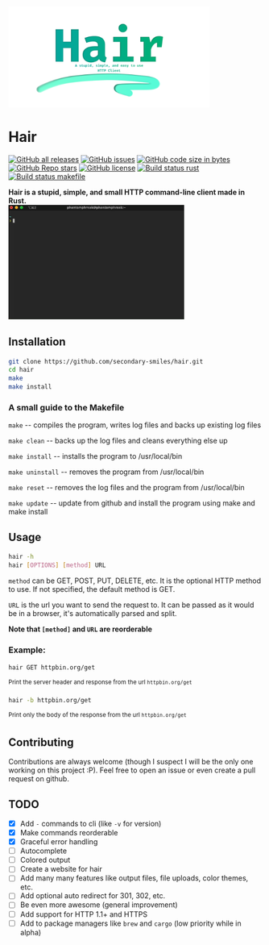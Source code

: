<br/>
    <img alt="Hair Banner" height="200" src="https://raw.githubusercontent.com/secondary-smiles/hair/master/social/Hair-Banner.png" />
</br>

# Hair

<!-- SHIELDS BEGIN -->

[![GitHub all releases](https://img.shields.io/github/downloads/secondary-smiles/hair/total?logo=GitHub)](https://github.com/secondary-smiles/hair/releases)
[![GitHub issues](https://img.shields.io/github/issues/secondary-smiles/hair?logo=GitHub)](https://github.com/secondary-smiles/hair/issues)
[![GitHub code size in bytes](https://img.shields.io/github/languages/code-size/secondary-smiles/hair)](https://github.com/secondary-smiles/hair)
[![GitHub Repo stars](https://img.shields.io/github/stars/secondary-smiles/hair?color=yellow&logo=GitHub)](https://github.com/secondary-smiles/hair/stargazers)
[![GitHub license](https://img.shields.io/github/license/secondary-smiles/hair)](https://github.com/secondary-smiles/hair/blob/master/LICENSE.txt)
[![Build status rust](https://github.com/secondary-smiles/hair/actions/workflows/rust.yml/badge.svg)](https://github.com/secondary-smiles/hair/actions/workflows/rust.yml)
[![Build status makefile](https://github.com/secondary-smiles/hair/actions/workflows/makefile.yml/badge.svg)](https://github.com/secondary-smiles/hair/actions/workflows/makefile.yml)

<!-- SHIELDS END -->

**Hair is a stupid, simple, and small HTTP command-line client made in Rust.**
<br>
    <img alt="Hair Demo" width="349" src="https://raw.githubusercontent.com/secondary-smiles/hair/master/social/Hair-Demo.gif" />
</br>
## Installation

```bash
git clone https://github.com/secondary-smiles/hair.git
cd hair
make
make install
```

### A small guide to the Makefile

`make` -- compiles the program, writes log files and backs up existing log files

`make clean` -- backs up the log files and cleans everything else up

`make install` -- installs the program to /usr/local/bin

`make uninstall` -- removes the program from /usr/local/bin

`make reset` -- removes the log files and the program from /usr/local/bin

`make update` -- update from github and install the program using make and make install

## Usage

```bash
hair -h
hair [OPTIONS] [method] URL
```

`method` can be GET, POST, PUT, DELETE, etc. It is the optional HTTP method to use. If not specified, the default method is GET.

`URL` is the url you want to send the request to. It can be passed as it would be in a browser, it's automatically parsed and split.

**Note that `[method]` and `URL` are reorderable**

### Example:

```bash
hair GET httpbin.org/get
```
<sup>Print the server header and response from the url `httpbin.org/get`</sup>

```bash
hair -b httpbin.org/get
```
<sup>Print only the body of the response from the url `httpbin.org/get`</sup>

## Contributing
Contributions are always welcome (though I suspect I will be the only one working on this project :P). Feel free to open an issue or even create a pull request on github.

## TODO

- [x] Add `-` commands to cli (like `-v` for version)
- [x] Make commands reorderable
- [x] Graceful error handling
- [ ] Autocomplete
- [ ] Colored output
- [ ] Create a website for hair
- [ ] Add many many features like output files, file uploads, color themes, etc.
- [ ] Add optional auto redirect for 301, 302, etc.
- [ ] Be even more awesome (general improvement)
- [ ] Add support for HTTP 1.1+ and HTTPS
- [ ] Add to package managers like `brew` and `cargo` (low priority while in alpha)
